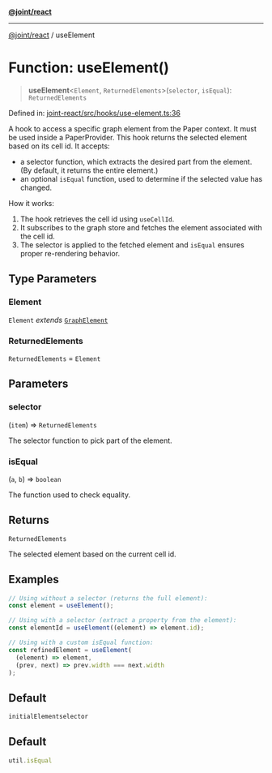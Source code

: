[**@joint/react**](../README.md)

***

[@joint/react](../README.md) / useElement

# Function: useElement()

> **useElement**\<`Element`, `ReturnedElements`\>(`selector`, `isEqual`): `ReturnedElements`

Defined in: [joint-react/src/hooks/use-element.ts:36](https://github.com/samuelgja/joint/blob/main/packages/joint-react/src/hooks/use-element.ts#L36)

A hook to access a specific graph element from the Paper context.
It must be used inside a PaperProvider.
This hook returns the selected element based on its cell id. It accepts:
- a selector function, which extracts the desired part from the element.
(By default, it returns the entire element.)
- an optional `isEqual` function, used to determine if the selected value has changed.

How it works:
1. The hook retrieves the cell id using `useCellId`.
2. It subscribes to the graph store and fetches the element associated with the cell id.
3. The selector is applied to the fetched element and `isEqual` ensures proper re-rendering behavior.

## Type Parameters

### Element

`Element` *extends* [`GraphElement`](../interfaces/GraphElement.md)

### ReturnedElements

`ReturnedElements` = `Element`

## Parameters

### selector

(`item`) => `ReturnedElements`

The selector function to pick part of the element.

### isEqual

(`a`, `b`) => `boolean`

The function used to check equality.

## Returns

`ReturnedElements`

The selected element based on the current cell id.

## Examples

```ts
// Using without a selector (returns the full element):
const element = useElement();
```

```ts
// Using with a selector (extract a property from the element):
const elementId = useElement((element) => element.id);
```

```ts
// Using with a custom isEqual function:
const refinedElement = useElement(
  (element) => element,
  (prev, next) => prev.width === next.width
);
```

## Default

```ts
initialElementselector
```

## Default

```ts
util.isEqual
```

